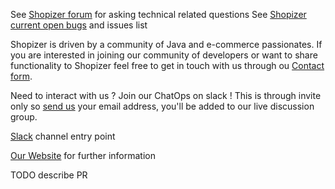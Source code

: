 See [Shopizer forum](https://groups.google.com/forum/#!forum/shopizer) for asking technical related questions
See [Shopizer current open bugs](https://github.com/shopizer-ecommerce/shopizer/issues) and issues list

Shopizer is driven by a community of Java and e-commerce passionates. If you are interested in joining our community of developers or want to share functionality to Shopizer feel free to get in touch with us through ou [Contact form](http://www.shopizer.com/contact.html).

Need to interact with us ? Join our ChatOps on slack ! This is through invite only so [send us](http://www.shopizer.com/contact.html) your email address, you'll be added to our live discussion group.


[Slack](https://shopizer-slackin.herokuapp.com/) channel entry point

[Our Website](https://www.shopizer.com/) for further information

TODO describe PR


